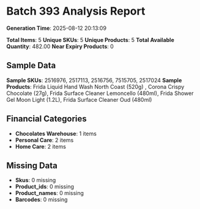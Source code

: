 # Batch 393 Analysis Report

**Generation Time**: 2025-08-12 20:13:09

**Total Items**: 5
**Unique SKUs**: 5
**Unique Products**: 5
**Total Available Quantity**: 482.00
**Near Expiry Products**: 0

## Sample Data
**Sample SKUs**: 2516976, 2517113, 2516756, 7515705, 2517024
**Sample Products**: Frida Liquid Hand Wash North Coast (520g) , Corona Crispy Chocolate (27g), Frida Surface Cleaner Lemoncello (480ml), Frida Shower Gel Moon Light (1.2L), Frida Surface Cleaner Oud (480ml)

## Financial Categories
- **Chocolates Warehouse**: 1 items
- **Personal Care**: 2 items
- **Home Care**: 2 items

## Missing Data
- **Skus**: 0 missing
- **Product_ids**: 0 missing
- **Product_names**: 0 missing
- **Barcodes**: 0 missing
